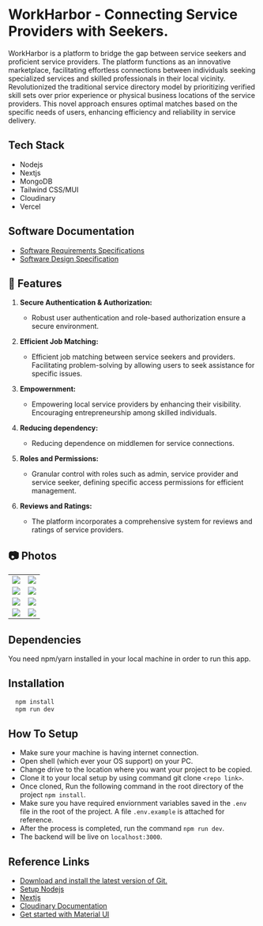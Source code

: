 # WorkHarbor - Connecting Service Providers with Seekers.
WorkHarbor is a platform to bridge the gap between service seekers and proficient service providers. The platform functions as an innovative marketplace, facilitating effortless connections between individuals seeking specialized services and skilled professionals in their local vicinity. Revolutionized the traditional service directory model by prioritizing verified skill sets over prior experience or physical business locations of the service providers. This novel approach ensures optimal matches based on the specific needs of users, enhancing efficiency and reliability in service delivery.

## Tech Stack 
* Nodejs
* Nextjs
* MongoDB
* Tailwind CSS/MUI
* Cloudinary
* Vercel

## Software Documentation
- [Software Requirements Specifications](https://drive.google.com/file/d/1YLLF2kbUq_KdW7IKuIPk6M0jadM555ZI/view?usp=sharing)
- [Software Design Specification](https://drive.google.com/file/d/13VexEHlozz6XZcJrQHRkDyxLx4LUItxc/view?usp=sharing)

## 🚀 Features

1. **Secure Authentication & Authorization:**
   - Robust user authentication and role-based authorization ensure a secure environment.

2. **Efficient Job Matching:**
   - Efficient job matching between service seekers and providers. Facilitating problem-solving by allowing users to seek assistance for specific issues.

3. **Empowernment:**
   - Empowering local service providers by enhancing their visibility. Encouraging entrepreneurship among skilled individuals.

4. **Reducing dependency:**
   - Reducing dependence on middlemen for service connections.

5. **Roles and Permissions:**
   - Granular control with roles such as admin, service provider and service seeker, defining specific access permissions for efficient management.

6. **Reviews and Ratings:**
   - The platform incorporates a comprehensive system for reviews and ratings of service providers.

## 📷 Photos
<table>
  <tr>
    <td><img maxW="50%" src="https://raw.githubusercontent.com/PranavBansal21/WorkHarbor_Helper/main/Screenshot%202024-06-24%20011143.png"  /></td>
    <td><img maxW="50%" src="https://raw.githubusercontent.com/PranavBansal21/WorkHarbor_Helper/main/Screenshot%202024-06-24%20011242.png"   /></td>
  </tr>
  <tr>
   <td><img src="https://raw.githubusercontent.com/PranavBansal21/WorkHarbor_Helper/main/Screenshot%202024-06-24%20011339.png"  /></td>
    <td><img src="https://raw.githubusercontent.com/PranavBansal21/WorkHarbor_Helper/main/Screenshot%202024-06-24%20011423.png" /></td>
  </tr>
  <tr>
    <td><img src="https://raw.githubusercontent.com/PranavBansal21/WorkHarbor_Helper/main/Screenshot%202024-06-24%20011652.png"  /></td>
    <td><img src="https://raw.githubusercontent.com/PranavBansal21/WorkHarbor_Helper/main/Screenshot%202024-06-24%20011855.png"  /></td>
  </tr>
  <tr>
    <td><img src="https://raw.githubusercontent.com/PranavBansal21/WorkHarbor_Helper/main/Screenshot%202024-06-24%20012125.png"   /></td>
    <td><img src="https://raw.githubusercontent.com/PranavBansal21/WorkHarbor_Helper/main/Screenshot%202024-06-24%20012414.png"   /></td>
  </tr>
</table>

## Dependencies
You need npm/yarn installed in your local machine in order to run this app.

## Installation


```bash
  npm install 
  npm run dev
```


## How To Setup

* Make sure your machine is having internet connection.
* Open shell (which ever your OS support) on your PC.
* Change drive to the location where you want your project to be copied.
* Clone it to your local setup by using command git clone ```<repo link>```.
* Once cloned, Run the following command in the root directory of the project ```npm install```.
* Make sure you have required enviornment variables saved in the ```.env``` file in the root of the project. A file ```.env.example``` is attached for reference.
* After the process is completed, run the command ```npm run dev```.
* The backend will be live on ```localhost:3000```.

## Reference Links 
- [Download and install the latest version of Git.](https://git-scm.com/downloads)
- [Setup Nodejs](https://nodejs.org/en/blog/release/v16.18.1/)
- [Nextjs](https://nextjs.org/docs)
- [Cloudinary Documentation](https://cloudinary.com/documentation)
- [Get started with Material UI](https://mui.com/material-ui/getting-started/)



